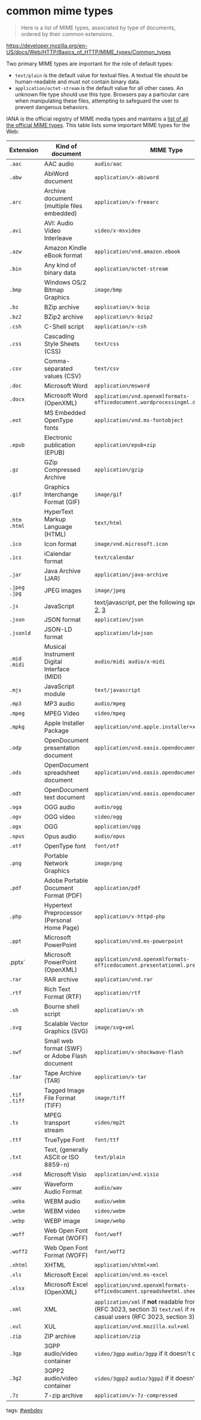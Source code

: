 # common mime types

> Here is a list of MIME types, associated by type of documents, ordered by their common extensions.

https://developer.mozilla.org/en-US/docs/Web/HTTP/Basics_of_HTTP/MIME_types/Common_types

Two primary MIME types are important for the role of default types:

* `text/plain` is the default value for textual files. A textual file should be human-readable and must not contain binary data.
* `application/octet-stream` is the default value for all other cases. An unknown file type should use this type. Browsers pay a particular care when manipulating these files, attempting to safeguard the user to prevent dangerous behaviors.

IANA is the official registry of MIME media types and maintains a [list of all the official MIME types](http://www.iana.org/assignments/media-types/media-types.xhtml). This table lists some important MIME types for the Web:

|Extension|Kind of document|MIME Type|
|---|---|---|
|`.aac`|AAC audio|`audio/aac`|
|`.abw`|AbiWord document|`application/x-abiword`|
|`.arc`|Archive document (multiple files embedded)|`application/x-freearc`|
|`.avi`|AVI: Audio Video Interleave|`video/x-msvideo`|
|`.azw`|Amazon Kindle eBook format|`application/vnd.amazon.ebook`|
|`.bin`|Any kind of binary data|`application/octet-stream`|
|`.bmp`|Windows OS/2 Bitmap Graphics|`image/bmp`|
|`.bz`|BZip archive|`application/x-bzip`|
|`.bz2`|BZip2 archive|`application/x-bzip2`|
|`.csh`|C-Shell script|`application/x-csh`|
|`.css`|Cascading Style Sheets (CSS)|`text/css`|
|`.csv`|Comma-separated values (CSV)|`text/csv`|
|`.doc`|Microsoft Word|`application/msword`|
|`.docx`|Microsoft Word (OpenXML)|`application/vnd.openxmlformats-officedocument.wordprocessingml.document`|
|`.eot`|MS Embedded OpenType fonts|`application/vnd.ms-fontobject`|
|`.epub`|Electronic publication (EPUB)|`application/epub+zip`|
|`.gz`|GZip Compressed Archive|`application/gzip`|
|`.gif`|Graphics Interchange Format (GIF)|`image/gif`|
|`.htm` `.html`|HyperText Markup Language (HTML)|`text/html`|
|`.ico`|Icon format|`image/vnd.microsoft.icon`|
|`.ics`|iCalendar format|`text/calendar`|
|`.jar`|Java Archive (JAR)|`application/java-archive`|
|`.jpeg` `.jpg`|JPEG images|`image/jpeg`|
|`.js`|JavaScript|text/javascript, per the following specifications: [1](https://html.spec.whatwg.org/multipage/#scriptingLanguages), [2](https://html.spec.whatwg.org/multipage/#dependencies:willful-violation), [3](https://datatracker.ietf.org/doc/draft-ietf-dispatch-javascript-mjs/)|
| `.json` | JSON format    | `application/json`    |
| `.jsonld` | JSON-LD format | `application/ld+json` |
|`.mid` `.midi`|Musical Instrument Digital Interface (MIDI)|`audio/midi audio/x-midi`|
|`.mjs`|JavaScript module|`text/javascript`|
|`.mp3`|MP3 audio|`audio/mpeg`|
|`.mpeg`|MPEG Video|`video/mpeg`|
|`.mpkg`|Apple Installer Package|`application/vnd.apple.installer+xml`|
|`.odp`|OpenDocument presentation document|`application/vnd.oasis.opendocument.presentation`|
|`.ods`|OpenDocument spreadsheet document|`application/vnd.oasis.opendocument.spreadsheet`|
|`.odt`|OpenDocument text document|`application/vnd.oasis.opendocument.text`|
|`.oga`|OGG audio|`audio/ogg`|
|`.ogv`|OGG video|`video/ogg`|
|`.ogx`|OGG|`application/ogg`|
|`.opus`|Opus audio|`audio/opus`|
|`.otf`|OpenType font|`font/otf`|
|`.png`|Portable Network Graphics|`image/png`|
|`.pdf`|Adobe Portable Document Format (PDF)|`application/pdf`|
|`.php`|Hypertext Preprocessor (Personal Home Page)|`application/x-httpd-php`|
|`.ppt`|Microsoft PowerPoint|`application/vnd.ms-powerpoint`|
|.pptx`|Microsoft PowerPoint (OpenXML)|`application/vnd.openxmlformats-officedocument.presentationml.presentation`|
|`.rar`|RAR archive|`application/vnd.rar`|
|`.rtf`|Rich Text Format (RTF)|`application/rtf`|
|`.sh`|Bourne shell script|`application/x-sh`|
|`.svg`|Scalable Vector Graphics (SVG)|`image/svg+xml`|
|`.swf`|Small web format (SWF) or Adobe Flash document|`application/x-shockwave-flash`|
|`.tar`|Tape Archive (TAR)|`application/x-tar`|
|`.tif` `.tiff`|Tagged Image File Format (TIFF)|`image/tiff`|
|`.ts`|MPEG transport stream|`video/mp2t`|
|`.ttf`|TrueType Font|`font/ttf`|
|`.txt`|Text, (generally ASCII or ISO 8859-n)|`text/plain`|
|`.vsd`|Microsoft Visio|`application/vnd.visio`|
|`.wav`|Waveform Audio Format|`audio/wav`|
|`.weba`|WEBM audio|`audio/webm`|
|`.webm`|WEBM video|`video/webm`|
|`.webp`|WEBP image|`image/webp`|
|`.woff`|Web Open Font Format (WOFF)|`font/woff`|
|`.woff2`|Web Open Font Format (WOFF)|`font/woff2`|
|`.xhtml`|XHTML|`application/xhtml+xml`|
|`.xls`|Microsoft Excel|`application/vnd.ms-excel`|
|`.xlsx`|Microsoft Excel (OpenXML)|`application/vnd.openxmlformats-officedocument.spreadsheetml.sheet`|
|`.xml`|XML|`application/xml` if **not** readable from casual users (RFC 3023, section 3) `text/xml` if readable from casual users (RFC 3023, section 3)|
|`.xul`|XUL|`application/vnd.mozilla.xul+xml`|
|`.zip`|ZIP archive|`application/zip`|
|`.3gp`|3GPP audio/video container|`video/3gpp` `audio/3gpp` if it doesn't contain video|
|`.3g2`|3GPP2 audio/video container|`video/3gpp2` `audio/3gpp2` if it doesn't contain video|
| `.7z` | 7-zip archive | `application/x-7z-compressed` |


<div class="tags">
<p>tags: <a href="../tags.html#webdev">#webdev</a></p>
</div>
